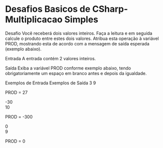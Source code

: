 # Desafios Basicos de CSharp- Multiplicacao Simples

Desafio
Você receberá dois valores inteiros. Faça a leitura e em seguida calcule o produto entre estes dois valores. Atribua esta operação à variável PROD, mostrando esta de acordo com a mensagem de saída esperada (exemplo abaixo).   

Entrada
A entrada contém 2 valores inteiros.

Saída
Exiba a variável PROD conforme exemplo abaixo, tendo obrigatoriamente um espaço em branco antes e depois da igualdade.

 
Exemplos de Entrada	Exemplos de Saída
3
9

PROD = 27

-30                             
10

PROD = -300         

0                                
9

PROD = 0          
